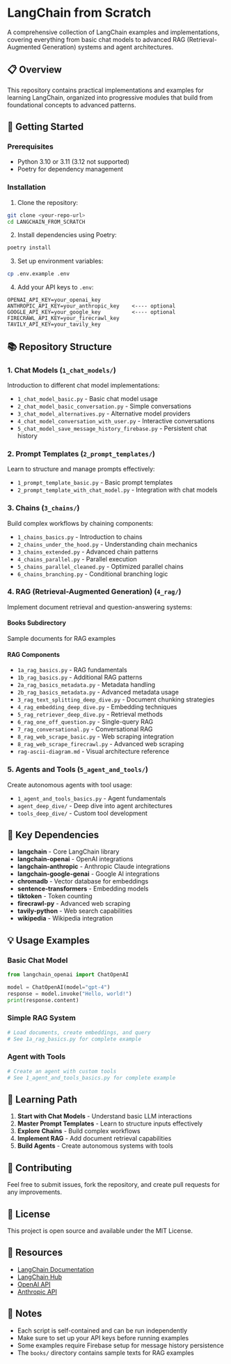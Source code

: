 # LangChain from Scratch

A comprehensive collection of LangChain examples and implementations, covering everything from basic chat models to advanced RAG (Retrieval-Augmented Generation) systems and agent architectures.

## 📋 Overview

This repository contains practical implementations and examples for learning LangChain, organized into progressive modules that build from foundational concepts to advanced patterns.

## 🚀 Getting Started

### Prerequisites

- Python 3.10 or 3.11 (3.12 not supported)
- Poetry for dependency management

### Installation

1. Clone the repository:

```bash
git clone <your-repo-url>
cd LANGCHAIN_FROM_SCRATCH
```

2. Install dependencies using Poetry:

```bash
poetry install
```

3. Set up environment variables:

```bash
cp .env.example .env
```

4. Add your API keys to `.env`:

```
OPENAI_API_KEY=your_openai_key
ANTHROPIC_API_KEY=your_anthropic_key    <---- optional
GOOGLE_API_KEY=your_google_key          <---- optional
FIRECRAWL_API_KEY=your_firecrawl_key
TAVILY_API_KEY=your_tavily_key
```

## 📚 Repository Structure

### 1. Chat Models (`1_chat_models/`)

Introduction to different chat model implementations:

- `1_chat_model_basic.py` - Basic chat model usage
- `2_chat_model_basic_conversation.py` - Simple conversations
- `3_chat_model_alternatives.py` - Alternative model providers
- `4_chat_model_conversation_with_user.py` - Interactive conversations
- `5_chat_model_save_message_history_firebase.py` - Persistent chat history

### 2. Prompt Templates (`2_prompt_templates/`)

Learn to structure and manage prompts effectively:

- `1_prompt_template_basic.py` - Basic prompt templates
- `2_prompt_template_with_chat_model.py` - Integration with chat models

### 3. Chains (`3_chains/`)

Build complex workflows by chaining components:

- `1_chains_basics.py` - Introduction to chains
- `2_chains_under_the_hood.py` - Understanding chain mechanics
- `3_chains_extended.py` - Advanced chain patterns
- `4_chains_parallel.py` - Parallel execution
- `5_chains_parallel_cleaned.py` - Optimized parallel chains
- `6_chains_branching.py` - Conditional branching logic

### 4. RAG (Retrieval-Augmented Generation) (`4_rag/`)

Implement document retrieval and question-answering systems:

#### Books Subdirectory

Sample documents for RAG examples

#### RAG Components

- `1a_rag_basics.py` - RAG fundamentals
- `1b_rag_basics.py` - Additional RAG patterns
- `2a_rag_basics_metadata.py` - Metadata handling
- `2b_rag_basics_metadata.py` - Advanced metadata usage
- `3_rag_text_splitting_deep_dive.py` - Document chunking strategies
- `4_rag_embedding_deep_dive.py` - Embedding techniques
- `5_rag_retriever_deep_dive.py` - Retrieval methods
- `6_rag_one_off_question.py` - Single-query RAG
- `7_rag_conversational.py` - Conversational RAG
- `8_rag_web_scrape_basic.py` - Web scraping integration
- `8_rag_web_scrape_firecrawl.py` - Advanced web scraping
- `rag-ascii-diagram.md` - Visual architecture reference

### 5. Agents and Tools (`5_agent_and_tools/`)

Create autonomous agents with tool usage:

- `1_agent_and_tools_basics.py` - Agent fundamentals
- `agent_deep_dive/` - Deep dive into agent architectures
- `tools_deep_dive/` - Custom tool development

## 🔧 Key Dependencies

- **langchain** - Core LangChain library
- **langchain-openai** - OpenAI integrations
- **langchain-anthropic** - Anthropic Claude integrations
- **langchain-google-genai** - Google AI integrations
- **chromadb** - Vector database for embeddings
- **sentence-transformers** - Embedding models
- **tiktoken** - Token counting
- **firecrawl-py** - Advanced web scraping
- **tavily-python** - Web search capabilities
- **wikipedia** - Wikipedia integration

## 💡 Usage Examples

### Basic Chat Model

```python
from langchain_openai import ChatOpenAI

model = ChatOpenAI(model="gpt-4")
response = model.invoke("Hello, world!")
print(response.content)
```

### Simple RAG System

```python
# Load documents, create embeddings, and query
# See 1a_rag_basics.py for complete example
```

### Agent with Tools

```python
# Create an agent with custom tools
# See 1_agent_and_tools_basics.py for complete example
```

## 📖 Learning Path

1. **Start with Chat Models** - Understand basic LLM interactions
2. **Master Prompt Templates** - Learn to structure inputs effectively
3. **Explore Chains** - Build complex workflows
4. **Implement RAG** - Add document retrieval capabilities
5. **Build Agents** - Create autonomous systems with tools

## 🤝 Contributing

Feel free to submit issues, fork the repository, and create pull requests for any improvements.

## 📄 License

This project is open source and available under the MIT License.

## 🔗 Resources

- [LangChain Documentation](https://python.langchain.com/)
- [LangChain Hub](https://smith.langchain.com/hub)
- [OpenAI API](https://platform.openai.com/)
- [Anthropic API](https://www.anthropic.com/)

## 📝 Notes

- Each script is self-contained and can be run independently
- Make sure to set up your API keys before running examples
- Some examples require Firebase setup for message history persistence
- The `books/` directory contains sample texts for RAG examples
